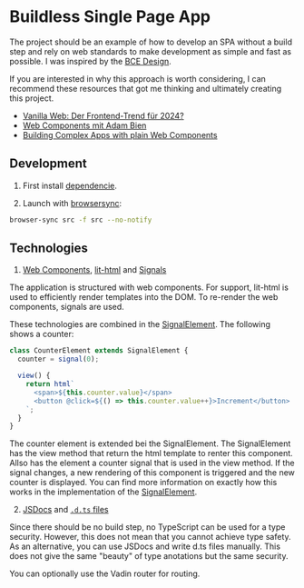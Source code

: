 # Buildless Single Page App

The project should be an example of how to develop an SPA without a build step and rely on web standards to make development as simple and fast as possible. I was inspired by the [BCE Design](https://github.com/AdamBien/bce.design).

If you are interested in why this approach is worth considering, I can recommend these resources that got me thinking and ultimately creating this project.

- [Vanilla Web: Der Frontend-Trend für 2024?](https://www.youtube.com/watch?v=cttpgBg6pDQ)
- [Web Components mit Adam Bien](https://www.programmier.bar/podcast/deep-dive-125-web-components-mit-adam-bien)
- [Building Complex Apps with plain Web Components](https://www.youtube.com/watch?v=eWRr6c1O2OE)

## Development

1. First install [dependencie](https://github.com/nilsleifeld/buildless-spa/blob/main/libs/README.md).

2. Launch with [browsersync](https://www.browsersync.io):

```sh
browser-sync src -f src --no-notify
```

## Technologies

1. [Web Components](https://developer.mozilla.org/en-US/docs/Web/API/Web_components), [lit-html](https://github.com/lit/lit/tree/main/packages/lit-html) and [Signals](https://github.com/preactjs/signals)

The application is structured with web components. For support, lit-html is used to efficiently render templates into the DOM. To re-render the web components, signals are used.

These technologies are combined in the [SignalElement](https://github.com/nilsleifeld/buildless-spa/blob/main/src/shared/signal-element.js).
The following shows a counter:

```js
class CounterElement extends SignalElement {
  counter = signal(0);

  view() {
    return html`
      <span>${this.counter.value}</span>
      <button @click=${() => this.counter.value++}>Increment</button>
    `;
  }
}
```

The counter element is extended bei the SignalElement. The SignalElement has the view method that return the html template to renter this component.
Allso has the element a counter signal that is used in the view method. If the signal changes, a new rendering of this component is triggered and the new counter is displayed. You can find more information on exactly how this works in the implementation of the [SignalElement](https://github.com/nilsleifeld/buildless-spa/blob/main/src/shared/signal-element.js).

2. [JSDocs](https://jsdoc.app/) and [`.d.ts` files](https://www.typescriptlang.org/docs/handbook/declaration-files/templates/module-d-ts.html)

Since there should be no build step, no TypeScript can be used for a type security. However, this does not mean that you cannot achieve type safety. As an alternative, you can use JSDocs and write d.ts files manually. This does not give the same "beauty" of type anotations but the same security.

You can optionally use the Vadin router for routing.
